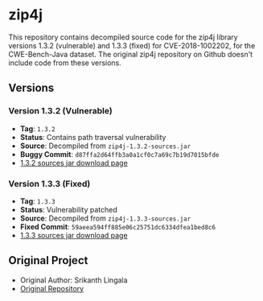 # zip4j

This repository contains decompiled source code for the zip4j library versions 1.3.2 (vulnerable) and 1.3.3 (fixed) for CVE-2018-1002202, for the CWE-Bench-Java dataset. The original zip4j repository on Github doesn't include code from these versions.

## Versions

  ### Version 1.3.2 (Vulnerable)
  - **Tag**: `1.3.2`
  - **Status**: Contains path traversal vulnerability
  - **Source**: Decompiled from `zip4j-1.3.2-sources.jar` 
  - **Buggy Commit**: `d87ffa2d64ffb3a0a1cf0c7a69c7b19d7015bfde`
  - [1.3.2 sources jar download page](https://repo1.maven.org/maven2/net/lingala/zip4j/zip4j/1.3.2/)

  ### Version 1.3.3 (Fixed)
  - **Tag**: `1.3.3`
  - **Status**: Vulnerability patched
  - **Source**: Decompiled from `zip4j-1.3.3-sources.jar` 
  - **Fixed Commit**: `59aeea594ff885e06c25751dc6334dfea1bed8c6`
  - [1.3.3 sources jar download page](https://repo1.maven.org/maven2/net/lingala/zip4j/1.3.3/)

## Original Project

  - Original Author: Srikanth Lingala
  - [Original Repository](https://github.com/srikanth-lingala/zip4j)
